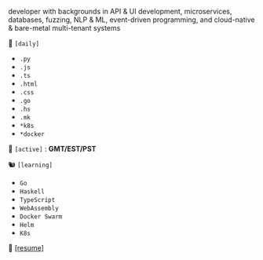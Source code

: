 developer with backgrounds in API & UI development, microservices, databases, fuzzing, NLP & ML, event-driven programming, and cloud-native & bare-metal multi-tenant systems

🔭 `[daily]`

- `.py`
- `.js`
- `.ts`
- `.html`
- `.css`
- `.go`
- `.hs`
- `.mk`
- `*k8s`
- `*docker`

🚡 `[active]`       : **GMT/EST/PST**

🐿 `[learning]`

- `Go`
- `Haskell`
- `TypeScript`
- `WebAssembly`
- `Docker Swarm`
- `Helm`
- `K8s`

🍜 [[resume]](https://github.com/a6enez3r/portfolio/blob/main/src/static/resume/resume.pdf)
